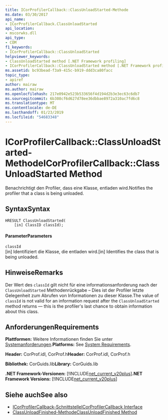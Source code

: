 ```yaml
---
title: ICorProfilerCallback::ClassUnloadStarted-Methode
ms.date: 03/30/2017
api_name:
- ICorProfilerCallback.ClassUnloadStarted
api_location:
- mscorwks.dll
api_type:
- COM
f1_keywords:
- ICorProfilerCallback::ClassUnloadStarted
helpviewer_keywords:
- ClassUnloadStarted method [.NET Framework profiling]
- ICorProfilerCallback::ClassUnloadStarted method [.NET Framework profiling]
ms.assetid: bc93bead-f3a9-415c-b919-ddd3ca80facc
topic_type:
- apiref
author: mairaw
ms.author: mairaw
ms.openlocfilehash: 217e0942e523b533656f4d194d2b3e3ec63c6db7
ms.sourcegitcommit: 6b308cf6d627d78ee36dbbae8972a310ac7fd6c8
ms.translationtype: MT
ms.contentlocale: de-DE
ms.lasthandoff: 01/23/2019
ms.locfileid: "54683348"
---
```

# <a name="icorprofilercallbackclassunloadstarted-method"></a><span data-ttu-id="71e54-102">ICorProfilerCallback::ClassUnloadStarted-Methode</span><span class="sxs-lookup"><span data-stu-id="71e54-102">ICorProfilerCallback::ClassUnloadStarted Method</span></span>
<span data-ttu-id="71e54-103">Benachrichtigt den Profiler, dass eine Klasse, entladen wird.</span><span class="sxs-lookup"><span data-stu-id="71e54-103">Notifies the profiler that a class is being unloaded.</span></span>  
  
## <a name="syntax"></a><span data-ttu-id="71e54-104">Syntax</span><span class="sxs-lookup"><span data-stu-id="71e54-104">Syntax</span></span>  
  
```  
HRESULT ClassUnloadStarted(  
    [in] ClassID classId);  
```  
  
#### <a name="parameters"></a><span data-ttu-id="71e54-105">Parameter</span><span class="sxs-lookup"><span data-stu-id="71e54-105">Parameters</span></span>  
 `classId`  
 <span data-ttu-id="71e54-106">[in] Identifiziert die Klasse, die entladen wird.</span><span class="sxs-lookup"><span data-stu-id="71e54-106">[in] Identifies the class that is being unloaded.</span></span>  
  
## <a name="remarks"></a><span data-ttu-id="71e54-107">Hinweise</span><span class="sxs-lookup"><span data-stu-id="71e54-107">Remarks</span></span>  
 <span data-ttu-id="71e54-108">Der Wert des `classId` gilt nicht für eine informationsanforderung nach der `ClassUnloadStarted` Methodenrückgabe – Dies ist der Profiler letzte Gelegenheit zum Abrufen von Informationen zu dieser Klasse.</span><span class="sxs-lookup"><span data-stu-id="71e54-108">The value of `classId` is not valid for an information request after the `ClassUnloadStarted` method returns — this is the profiler's last chance to obtain information about this class.</span></span>  
  
## <a name="requirements"></a><span data-ttu-id="71e54-109">Anforderungen</span><span class="sxs-lookup"><span data-stu-id="71e54-109">Requirements</span></span>  
 <span data-ttu-id="71e54-110">**Plattformen:** Weitere Informationen finden Sie unter [Systemanforderungen](../../../../docs/framework/get-started/system-requirements.md).</span><span class="sxs-lookup"><span data-stu-id="71e54-110">**Platforms:** See [System Requirements](../../../../docs/framework/get-started/system-requirements.md).</span></span>  
  
 <span data-ttu-id="71e54-111">**Header:** CorProf.idl, CorProf.h</span><span class="sxs-lookup"><span data-stu-id="71e54-111">**Header:** CorProf.idl, CorProf.h</span></span>  
  
 <span data-ttu-id="71e54-112">**Bibliothek:** CorGuids.lib</span><span class="sxs-lookup"><span data-stu-id="71e54-112">**Library:** CorGuids.lib</span></span>  
  
 <span data-ttu-id="71e54-113">**.NET Framework-Versionen:** [!INCLUDE[net_current_v20plus](../../../../includes/net-current-v20plus-md.md)]</span><span class="sxs-lookup"><span data-stu-id="71e54-113">**.NET Framework Versions:** [!INCLUDE[net_current_v20plus](../../../../includes/net-current-v20plus-md.md)]</span></span>  
  
## <a name="see-also"></a><span data-ttu-id="71e54-114">Siehe auch</span><span class="sxs-lookup"><span data-stu-id="71e54-114">See also</span></span>
- [<span data-ttu-id="71e54-115">ICorProfilerCallback-Schnittstelle</span><span class="sxs-lookup"><span data-stu-id="71e54-115">ICorProfilerCallback Interface</span></span>](../../../../docs/framework/unmanaged-api/profiling/icorprofilercallback-interface.md)
- [<span data-ttu-id="71e54-116">ClassUnloadFinished-Methode</span><span class="sxs-lookup"><span data-stu-id="71e54-116">ClassUnloadFinished Method</span></span>](../../../../docs/framework/unmanaged-api/profiling/icorprofilercallback-classunloadfinished-method.md)
